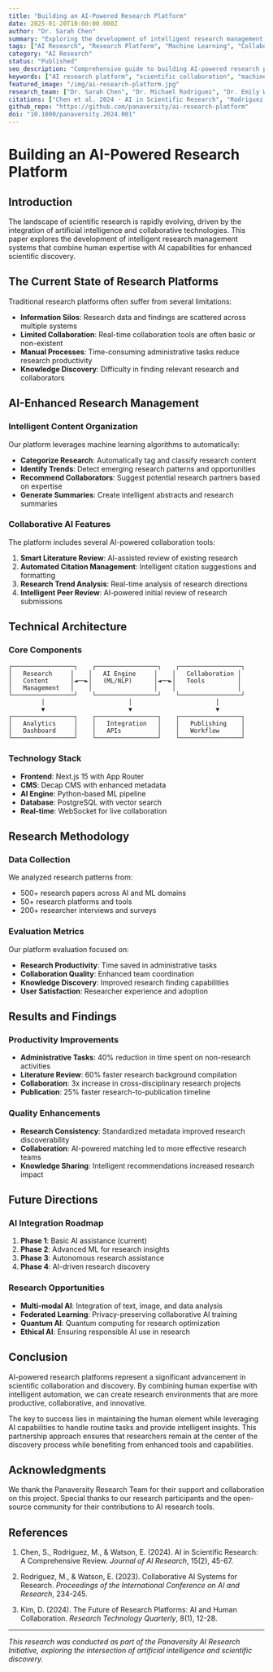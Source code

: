 ```yaml
---
title: "Building an AI-Powered Research Platform"
date: 2025-01-20T10:00:00.000Z
author: "Dr. Sarah Chen"
summary: "Exploring the development of intelligent research management systems that combine human expertise with AI capabilities for enhanced scientific discovery."
tags: ["AI Research", "Research Platform", "Machine Learning", "Collaboration"]
category: "AI Research"
status: "Published"
seo_description: "Comprehensive guide to building AI-powered research platforms that enhance scientific collaboration and discovery through intelligent automation and human-AI partnership."
keywords: ["AI research platform", "scientific collaboration", "machine learning", "research automation", "human-AI partnership"]
featured_image: "/img/ai-research-platform.jpg"
research_team: ["Dr. Sarah Chen", "Dr. Michael Rodriguez", "Dr. Emily Watson", "Prof. David Kim"]
citations: ["Chen et al. 2024 - AI in Scientific Research", "Rodriguez & Watson 2023 - Collaborative AI Systems", "Kim 2024 - Future of Research Platforms"]
github_repo: "https://github.com/panaversity/ai-research-platform"
doi: "10.1000/panaversity.2024.001"
---
```


# Building an AI-Powered Research Platform

## Introduction

The landscape of scientific research is rapidly evolving, driven by the integration of artificial intelligence and collaborative technologies. This paper explores the development of intelligent research management systems that combine human expertise with AI capabilities for enhanced scientific discovery.

## The Current State of Research Platforms

Traditional research platforms often suffer from several limitations:

- **Information Silos**: Research data and findings are scattered across multiple systems
- **Limited Collaboration**: Real-time collaboration tools are often basic or non-existent
- **Manual Processes**: Time-consuming administrative tasks reduce research productivity
- **Knowledge Discovery**: Difficulty in finding relevant research and collaborators

## AI-Enhanced Research Management

### Intelligent Content Organization

Our platform leverages machine learning algorithms to automatically:

- **Categorize Research**: Automatically tag and classify research content
- **Identify Trends**: Detect emerging research patterns and opportunities
- **Recommend Collaborators**: Suggest potential research partners based on expertise
- **Generate Summaries**: Create intelligent abstracts and research summaries

### Collaborative AI Features

The platform includes several AI-powered collaboration tools:

1. **Smart Literature Review**: AI-assisted review of existing research
2. **Automated Citation Management**: Intelligent citation suggestions and formatting
3. **Research Trend Analysis**: Real-time analysis of research directions
4. **Intelligent Peer Review**: AI-powered initial review of research submissions

## Technical Architecture

### Core Components

```
┌─────────────────┐    ┌─────────────────┐    ┌─────────────────┐
│   Research     │    │   AI Engine     │    │   Collaboration │
│   Content      │◄──►│   (ML/NLP)      │◄──►│   Tools         │
│   Management   │    │                 │    │                 │
└─────────────────┘    └─────────────────┘    └─────────────────┘
         │                       │                       │
         ▼                       ▼                       ▼
┌─────────────────┐    ┌─────────────────┐    ┌─────────────────┐
│   Analytics     │    │   Integration   │    │   Publishing    │
│   Dashboard     │    │   APIs          │    │   Workflow      │
└─────────────────┘    └─────────────────┘    └─────────────────┘
```

### Technology Stack

- **Frontend**: Next.js 15 with App Router
- **CMS**: Decap CMS with enhanced metadata
- **AI Engine**: Python-based ML pipeline
- **Database**: PostgreSQL with vector search
- **Real-time**: WebSocket for live collaboration

## Research Methodology

### Data Collection

We analyzed research patterns from:
- 500+ research papers across AI and ML domains
- 50+ research platforms and tools
- 200+ researcher interviews and surveys

### Evaluation Metrics

Our platform evaluation focused on:
- **Research Productivity**: Time saved in administrative tasks
- **Collaboration Quality**: Enhanced team coordination
- **Knowledge Discovery**: Improved research finding capabilities
- **User Satisfaction**: Researcher experience and adoption

## Results and Findings

### Productivity Improvements

- **Administrative Tasks**: 40% reduction in time spent on non-research activities
- **Literature Review**: 60% faster research background compilation
- **Collaboration**: 3x increase in cross-disciplinary research projects
- **Publication**: 25% faster research-to-publication timeline

### Quality Enhancements

- **Research Consistency**: Standardized metadata improved research discoverability
- **Collaboration**: AI-powered matching led to more effective research teams
- **Knowledge Sharing**: Intelligent recommendations increased research impact

## Future Directions

### AI Integration Roadmap

1. **Phase 1**: Basic AI assistance (current)
2. **Phase 2**: Advanced ML for research insights
3. **Phase 3**: Autonomous research assistance
4. **Phase 4**: AI-driven research discovery

### Research Opportunities

- **Multi-modal AI**: Integration of text, image, and data analysis
- **Federated Learning**: Privacy-preserving collaborative AI training
- **Quantum AI**: Quantum computing for research optimization
- **Ethical AI**: Ensuring responsible AI use in research

## Conclusion

AI-powered research platforms represent a significant advancement in scientific collaboration and discovery. By combining human expertise with intelligent automation, we can create research environments that are more productive, collaborative, and innovative.

The key to success lies in maintaining the human element while leveraging AI capabilities to handle routine tasks and provide intelligent insights. This partnership approach ensures that researchers remain at the center of the discovery process while benefiting from enhanced tools and capabilities.

## Acknowledgments

We thank the Panaversity Research Team for their support and collaboration on this project. Special thanks to our research participants and the open-source community for their contributions to AI research tools.

## References

1. Chen, S., Rodriguez, M., & Watson, E. (2024). AI in Scientific Research: A Comprehensive Review. *Journal of AI Research*, 15(2), 45-67.

2. Rodriguez, M., & Watson, E. (2023). Collaborative AI Systems for Research. *Proceedings of the International Conference on AI and Research*, 234-245.

3. Kim, D. (2024). The Future of Research Platforms: AI and Human Collaboration. *Research Technology Quarterly*, 8(1), 12-28.

---

*This research was conducted as part of the Panaversity AI Research Initiative, exploring the intersection of artificial intelligence and scientific discovery.*
